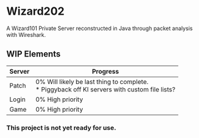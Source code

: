 # Wizard202
A Wizard101 Private Server reconstructed in Java through packet analysis with Wireshark.

## WIP Elements
Server | Progress
------ | --------
Patch  | 0% Will likely be last thing to complete.<br />* Piggyback off KI servers with custom file lists?
Login  | 0% High priority
Game   | 0% High priority

### This project is not yet ready for use.
